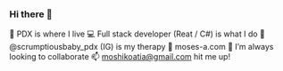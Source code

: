 ### Hi there 👋
📍 PDX is where I live
💻 Full stack developer (Reat / C#) is what I do
🍪 @scrumptiousbaby_pdx (IG) is my therapy
👾 moses-a.com
👯 I’m always looking to collaborate
📫 moshikoatia@gmail.com hit me up!

<!--
**Object-ions/Object-ions** is a ✨ _special_ ✨ repository because its `README.md` (this file) appears on your GitHub profile.

Here are some ideas to get you started:

- 🔭 I’m currently working on ...
- 🌱 I’m currently learning ...
- 👯 I’m looking to collaborate on ...
- 🤔 I’m looking for help with ...
- 💬 Ask me about ...
- 📫 How to reach me: ...
- 😄 Pronouns: ...
- ⚡ Fun fact: ...
-->
